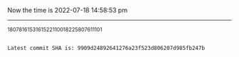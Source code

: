 Now the time is 2022-07-18 14:58:53 pm

---

<small>1807816153161522110018225807611101</small>

```txt

Latest commit SHA is: 9909d24892641276a23f523d806207d985fb247b
```

